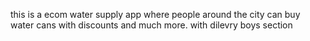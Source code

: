this is a ecom water supply app where people around the city can buy water cans with discounts and much more. with dilevry boys section

